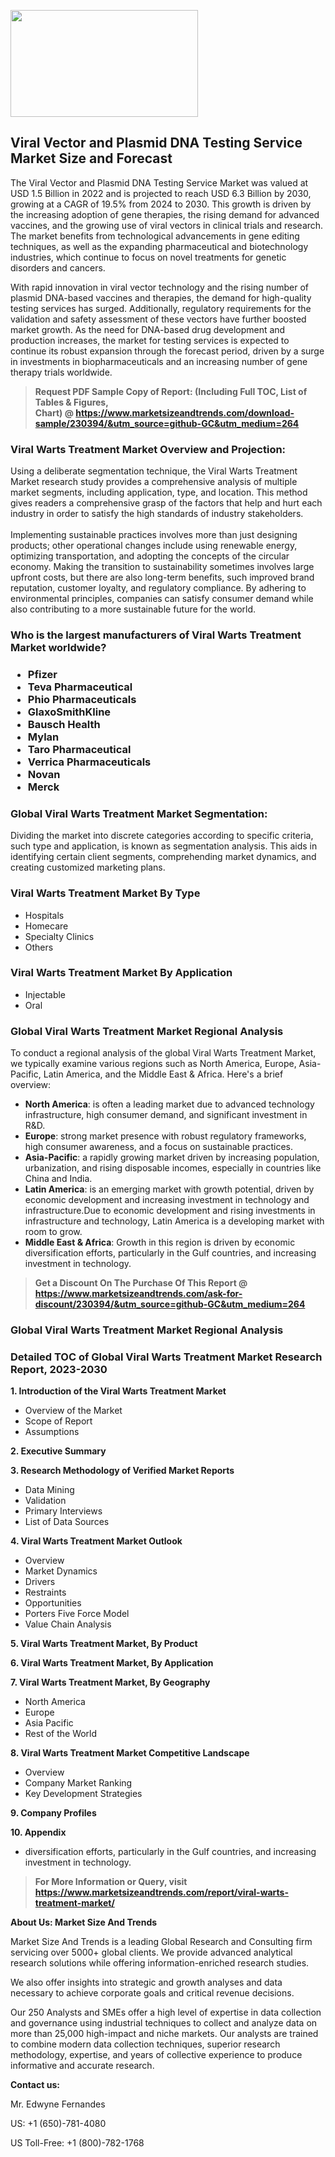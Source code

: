 <p><img class="alignnone size-medium wp-image-20088" src="https://ffe5etoiles.com/wp-content/uploads/2024/12/MST1-300x171.png" alt="" width="300" height="171" /></p><h2>Viral Vector and Plasmid DNA Testing Service Market Size and Forecast</h2><p>The Viral Vector and Plasmid DNA Testing Service Market was valued at USD 1.5 Billion in 2022 and is projected to reach USD 6.3 Billion by 2030, growing at a CAGR of 19.5% from 2024 to 2030. This growth is driven by the increasing adoption of gene therapies, the rising demand for advanced vaccines, and the growing use of viral vectors in clinical trials and research. The market benefits from technological advancements in gene editing techniques, as well as the expanding pharmaceutical and biotechnology industries, which continue to focus on novel treatments for genetic disorders and cancers.</p><p>With rapid innovation in viral vector technology and the rising number of plasmid DNA-based vaccines and therapies, the demand for high-quality testing services has surged. Additionally, regulatory requirements for the validation and safety assessment of these vectors have further boosted market growth. As the need for DNA-based drug development and production increases, the market for testing services is expected to continue its robust expansion through the forecast period, driven by a surge in investments in biopharmaceuticals and an increasing number of gene therapy trials worldwide.</p></p><blockquote id="" class=""><strong>Request PDF Sample Copy of Report: (Including Full TOC, List of Tables &amp; Figures, Chart)&nbsp;@&nbsp;<strong><a href="https://www.marketsizeandtrends.com/download-sample/230394/&utm_source=github-GC&utm_medium=264" target="_blank">https://www.marketsizeandtrends.com/download-sample/230394/&utm_source=github-GC&utm_medium=264</a></strong></strong></blockquote><h3 id="" class="">Viral Warts Treatment Market&nbsp;Overview and Projection:</h3><p id="" class="">Using a deliberate segmentation technique, the Viral Warts Treatment Market research study provides a comprehensive analysis of multiple market segments, including application, type, and location. This method gives readers a comprehensive grasp of the factors that help and hurt each industry in order to satisfy the high standards of industry stakeholders. <br /> <br />Implementing sustainable practices involves more than just designing products; other operational changes include using renewable energy, optimizing transportation, and adopting the concepts of the circular economy. Making the transition to sustainability sometimes involves large upfront costs, but there are also long-term benefits, such improved brand reputation, customer loyalty, and regulatory compliance. By adhering to environmental principles, companies can satisfy consumer demand while also contributing to a more sustainable future for the world.</p><h3 id="" class="">Who is the largest manufacturers of&nbsp;Viral Warts Treatment Market worldwide?</h3><h3 class=""><p><ul><li>Pfizer </li><li> Teva Pharmaceutical </li><li> Phio Pharmaceuticals </li><li> GlaxoSmithKline </li><li> Bausch Health </li><li> Mylan </li><li> Taro Pharmaceutical </li><li> Verrica Pharmaceuticals </li><li> Novan </li><li> Merck</li></ul></p></h3><h3 id="" class="">Global&nbsp;Viral Warts Treatment Market Segmentation:</h3><p id="" class="">Dividing the market into discrete categories according to specific criteria, such type and application, is known as segmentation analysis. This aids in identifying certain client segments, comprehending market dynamics, and creating customized marketing plans.</p><h3 id="" class="">Viral Warts Treatment Market&nbsp;By Type</h3><p><p><ul><li>Hospitals</li><li> Homecare</li><li> Specialty Clinics</li><li> Others</p></li></ul></p></p><h3 id="" class="">Viral Warts Treatment Market&nbsp;By Application</h3><p class=""><p><ul><li>Injectable</li><li> Oral</li></ul></p></p><h3 id="" class="">Global Viral Warts Treatment Market Regional Analysis</h3><p id="" class="">To conduct a regional analysis of the global Viral Warts Treatment Market, we typically examine various regions such as North America, Europe, Asia-Pacific, Latin America, and the Middle East &amp; Africa. Here's a brief overview:</p><ul><li><strong>North America</strong>: is often a leading market due to advanced technology infrastructure, high consumer demand, and significant investment in R&amp;D.</li><li><strong>Europe</strong>: strong market presence with robust regulatory frameworks, high consumer awareness, and a focus on sustainable practices.</li><li><strong>Asia-Pacific</strong>: a rapidly growing market driven by increasing population, urbanization, and rising disposable incomes, especially in countries like China and India.</li><li><strong>Latin America</strong>: is an emerging market with growth potential, driven by economic development and increasing investment in technology and infrastructure.Due to economic development and rising investments in infrastructure and technology, Latin America is a developing market with room to grow.</li><li><strong>Middle East &amp; Africa</strong>: Growth in this region is driven by economic diversification efforts, particularly in the Gulf countries, and increasing investment in technology.</li></ul><blockquote id="" class=""><strong>Get a Discount On The Purchase Of This Report @ <strong><a href="https://www.marketsizeandtrends.com/ask-for-discount/230394/&utm_source=github-GC&utm_medium=264" target="_blank">https://www.marketsizeandtrends.com/ask-for-discount/230394/&utm_source=github-GC&utm_medium=264</a></strong></strong></blockquote><h3 id="" class="">Global Viral Warts Treatment Market Regional Analysis</h3><h3 id="" class="">Detailed TOC of Global Viral Warts Treatment Market Research Report, 2023-2030</h3><p id="" class=""><strong>1. Introduction of the Viral Warts Treatment Market</strong></p><ul><li>Overview of the Market</li><li>Scope of Report</li><li>Assumptions</li></ul><p id="" class=""><strong>2. Executive Summary</strong></p><p id="" class=""><strong>3. Research Methodology of Verified Market Reports</strong></p><ul><li>Data Mining</li><li>Validation</li><li>Primary Interviews</li><li>List of Data Sources</li></ul><p id="" class=""><strong>4. Viral Warts Treatment Market Outlook</strong></p><ul><li>Overview</li><li>Market Dynamics</li><li>Drivers</li><li>Restraints</li><li>Opportunities</li><li>Porters Five Force Model</li><li>Value Chain Analysis</li></ul><p id="" class=""><strong>5. Viral Warts Treatment Market, By Product</strong></p><p id="" class=""><strong>6. Viral Warts Treatment Market, By Application</strong></p><p id="" class=""><strong>7. Viral Warts Treatment Market, By Geography</strong></p><ul><li>North America</li><li>Europe</li><li>Asia Pacific</li><li>Rest of the World</li></ul><p id="" class=""><strong>8. Viral Warts Treatment Market Competitive Landscape</strong></p><ul><li>Overview</li><li>Company Market Ranking</li><li>Key Development Strategies</li></ul><p id="" class=""><strong>9. Company Profiles</strong></p><p id="" class=""><strong>10. Appendix</strong></p><ul><li>diversification efforts, particularly in the Gulf countries, and increasing investment in technology.</li></ul><blockquote id="" class=""><strong>For More Information or Query, visit <strong><strong><a href="https://www.marketsizeandtrends.com/report/viral-warts-treatment-market/" target="_blank">https://www.marketsizeandtrends.com/report/viral-warts-treatment-market/</a></strong></strong></strong></blockquote><p id="" class=""><strong>About Us: Market Size And Trends</strong></p><p id="" class="">Market Size And Trends is a leading Global Research and Consulting firm servicing over 5000+ global clients. We provide advanced analytical research solutions while offering information-enriched research studies.</p><p id="" class="">We also offer insights into strategic and growth analyses and data necessary to achieve corporate goals and critical revenue decisions.</p><p id="" class="">Our 250 Analysts and SMEs offer a high level of expertise in data collection and governance using industrial techniques to collect and analyze data on more than 25,000 high-impact and niche markets. Our analysts are trained to combine modern data collection techniques, superior research methodology, expertise, and years of collective experience to produce informative and accurate research.</p><p id="" class=""><strong>Contact us:</strong></p><p id="" class="">Mr. Edwyne Fernandes</p><p id="" class="">US: +1 (650)-781-4080</p><p id="" class="">US Toll-Free: +1 (800)-782-1768</p>

